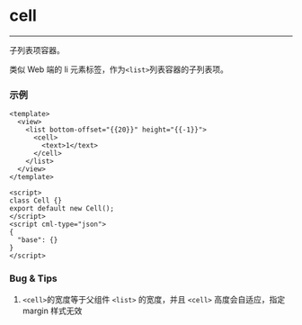 # cell

---

子列表项容器。

类似 Web 端的 li 元素标签，作为`<list>`列表容器的子列表项。

### 示例

```vue
<template>
  <view>
    <list bottom-offset="{{20}}" height="{{-1}}">
      <cell>
        <text>1</text>
      </cell>
    </list>
  </view>
</template>

<script>
class Cell {}
export default new Cell();
</script>
<script cml-type="json">
{
  "base": {}
}
</script>
```

### Bug & Tips

1. `<cell>`的宽度等于父组件 `<list>` 的宽度，并且 `<cell>` 高度会自适应，指定 margin 样式无效
